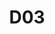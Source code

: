 ---
title: D03
description: Documentation Freshness
dimension: documentation
tags:
- documentation
- consistency
- style-guide
- templates
- review-process
- governance
- quality
- automation
- metadata
nav_order: 2.73
deprecated: false
requirement: |-
  The architecture documentation **SHOULD** be appropriate in scope and quality for the solution covering (but not exclusively):

  - Architecture Vision
  - Architecture Roadmap
  - Layer Diagrams
  - Capability Model and Solution Mapping
  - Non functional requirements
  - Conceptual Architecture
  - Logical Architecture
  - Physical (including network, infrastructure etc.)
  - Solution Architecture Overview (SDO)
  - Key Architecture Decisions (KADs)
  - Data Models
  - Data Flows
  - API Specifications
  - Volume and Performance Models
  - Architecture Decision Records
  - Assumption, Risks, Issues and Dependencies
  - Cyber Assessment Framework compliance
more_info: |
  Goal:
    Ensure consumers trust that architecture artefacts reflect current intent,
    decisions and constraints—minimising rework caused by stale documentation.

  Freshness model:
    - Assign each artefact a review SLA (e.g. quarterly for roadmap, monthly for risk register)
    - Track last_verified date separate from last_modified (explicit validation)
    - Auto-flag overdue items (dashboard / badge) to trigger review

  Recommended metadata fields:
    - owner_role: e.g. "Solution Architect"
    - last_verified: ISO timestamp of confirmation pass
    - next_review_due: derived from cadence
    - status: current / superseded / archived

  Process outline:
    1. Inventory baseline (list all required artefacts—see D06 catalogue)
    2. Define cadence per artefact type based on volatility & risk
    3. Automate reminders (scheduler / GitHub Actions / calendar)
    4. Record verification outcome (links to PR / ticket evidence)
    5. Surface metrics (freshness % by portfolio / programme)

  Metrics / KPIs:
    - Fresh artefact coverage = (in-date artefacts / total) * 100
    - Average days overdue (for out-of-date set)
    - Mean verification latency (difference between due and actual verify date)

  Evidence examples:
    - Dashboard screenshot showing 95% freshness with list of overdue items
    - PR referencing verification updates to multiple ADR statuses
    - Automated job log updating last_verified fields

  Pitfalls:
    - Treating any file save as "review" (needs explicit verification)
    - Ignoring superseded artefacts instead of marking archived with rationale
    - Over-frequent cadences generating alert fatigue
examples:
- title: Freshness Dashboard
  content: |
    A panel listing architecture artefacts with colour-coded SLA status
    (green in-date, amber due soon, red overdue) and aggregate percentage.
- title: Verification Pull Request
  content: |
    PR updating last_verified and next_review_due across multiple markdown
    files with a link to meeting minutes confirming no content change.
- title: Out-of-Date Alert Ticket
  content: 'Automatically raised issue referencing artefact ID and required action.

    '
technology:
- title: GitHub Actions / Scheduled Pipeline
  content: 'Scans front matter dates; raises issues or updates badges.

    '
- title: Metadata Linter Script
  content: 'Validates required fields (owner_role, last_verified) exist.

    '
- title: Dashboard (Grafana / Superset)
  content: 'Visualises freshness metrics sourced from repository JSON export.

    '
- title: Calendar / Reminder Integration
  content: 'Optional ICS feed for upcoming review deadlines.

    '
further_reading:
- title: Docs as Code Patterns
  content: Techniques enabling automated validation & review workflows.
  url: https://www.thoughtworks.com/radar/techniques/docs-as-code
- title: Architecture Governance Practices
  content: Ensuring currency of design artefacts within governance cycles.
  url: https://martinfowler.com/architecture/
- title: Continuous Documentation (Tech Radar)
  content: Concept of integrating documentation freshness in pipelines.
  url: https://www.thoughtworks.com/radar
assessment_guidance: "How to assess:\n  1. Request freshness report or generate one:
  list artefacts with last_verified and next_review_due.\n  2. Randomly select 5 artefacts:
  confirm content is still accurate (spot outdated diagrams, retired components, stale
  decisions).\n  3. Identify % artefacts overdue. If >10–15%, probe causes (capacity,
  ownership, process gaps).\n  4. Check automation: is there a script / job creating
  reminders or status badges? If manual spreadsheet → risk.\n  5. Confirm archived
  / superseded items clearly marked (not deleted) to preserve rationale history.\n\nEvidence:\n
  \ - Freshness dashboard or CSV export.\n  - PRs / commits performing review-only
  updates.\n  - Overdue artefact list + remediation plan.\n  - Metadata schema (fields
  documented & enforced).\n\nRed flags:\n  - “Last updated” used instead of explicit
  verification date.\n  - Bulk mass‑edit with meaningless “tidy” commit messages.\n
  \ - Review dates all identical (tick‑box exercise).\n\nTarget indicators:\n  - ≥85%
  artefacts within SLA.\n  - Mean overdue days trending downward.\n  - Automated job
  output accessible to all stakeholders.\n\nQuick wins:\n  - Add last_verified / next_review_due
  front matter & simple Ruby script to flag overdue.\n  - Introduce a CHANGELOG entry
  for review-only passes (improves visibility).\n  - Badge or colour code stale items
  in generated site.\n  \n"
assessment_examples:
  '0':
  - example: No freshness tracking; obviously obsolete docs (retired components) still
      primary reference.
  - example: Superseded decisions overwritten or deleted losing rationale.
  '1':
  - example: Manual spot reviews; dates not recorded reliably.
  - example: Spreadsheet lists some artefacts; many missing / stale rows.
  '2':
  - example: Freshness metadata present for critical artefacts only; coverage <50%.
  - example: Reminder process manual; backlog of overdue items grows.
  '3':
  - example: 70–80% coverage with last_verified & next_review_due; overdue list tracked.
  - example: Dashboard/report produced periodically; remediation tickets raised.
  '4':
  - example: "≥85% artefacts in-date; overdue items all have owners & action dates."
  - example: Automated job updates freshness badges & opens issues for breaches.
  '5':
  - example: "≥95% critical artefacts within SLA; stale items rare & short-lived."
  - example: Freshness gating influences governance decisions; metrics show sustained
      improvement.
  - example: Predictive scheduling anticipates heavy review periods.
---